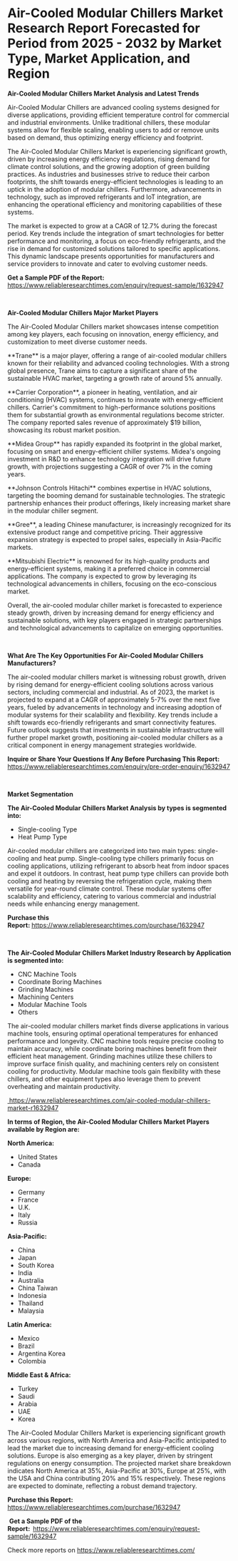 <p><h1>Air-Cooled Modular Chillers Market Research Report Forecasted for Period from 2025 -  2032 by Market Type, Market Application, and Region</h1></p><p><strong>Air-Cooled Modular Chillers Market Analysis and Latest Trends</strong></p>
<p><p>Air-Cooled Modular Chillers are advanced cooling systems designed for diverse applications, providing efficient temperature control for commercial and industrial environments. Unlike traditional chillers, these modular systems allow for flexible scaling, enabling users to add or remove units based on demand, thus optimizing energy efficiency and footprint.</p><p>The Air-Cooled Modular Chillers Market is experiencing significant growth, driven by increasing energy efficiency regulations, rising demand for climate control solutions, and the growing adoption of green building practices. As industries and businesses strive to reduce their carbon footprints, the shift towards energy-efficient technologies is leading to an uptick in the adoption of modular chillers. Furthermore, advancements in technology, such as improved refrigerants and IoT integration, are enhancing the operational efficiency and monitoring capabilities of these systems.</p><p>The market is expected to grow at a CAGR of 12.7% during the forecast period. Key trends include the integration of smart technologies for better performance and monitoring, a focus on eco-friendly refrigerants, and the rise in demand for customized solutions tailored to specific applications. This dynamic landscape presents opportunities for manufacturers and service providers to innovate and cater to evolving customer needs.</p></p>
<p><strong>Get a Sample PDF of the Report:&nbsp;</strong> <a href="https://www.reliableresearchtimes.com/enquiry/request-sample/1632947?utm_campaign=3191&utm_medium=2&utm_source=Github&utm_content=ia&utm_term=29032025&utm_id=air-cooled-modular-chillers">https://www.reliableresearchtimes.com/enquiry/request-sample/1632947</a></p>
<p>&nbsp;</p>
<p><strong>Air-Cooled Modular Chillers Major Market Players</strong></p>
<p><p>The Air-Cooled Modular Chillers market showcases intense competition among key players, each focusing on innovation, energy efficiency, and customization to meet diverse customer needs. </p><p>**Trane** is a major player, offering a range of air-cooled modular chillers known for their reliability and advanced cooling technologies. With a strong global presence, Trane aims to capture a significant share of the sustainable HVAC market, targeting a growth rate of around 5% annually.</p><p>**Carrier Corporation**, a pioneer in heating, ventilation, and air conditioning (HVAC) systems, continues to innovate with energy-efficient chillers. Carrier's commitment to high-performance solutions positions them for substantial growth as environmental regulations become stricter. The company reported sales revenue of approximately $19 billion, showcasing its robust market position.</p><p>**Midea Group** has rapidly expanded its footprint in the global market, focusing on smart and energy-efficient chiller systems. Midea's ongoing investment in R&D to enhance technology integration will drive future growth, with projections suggesting a CAGR of over 7% in the coming years.</p><p>**Johnson Controls Hitachi** combines expertise in HVAC solutions, targeting the booming demand for sustainable technologies. The strategic partnership enhances their product offerings, likely increasing market share in the modular chiller segment.</p><p>**Gree**, a leading Chinese manufacturer, is increasingly recognized for its extensive product range and competitive pricing. Their aggressive expansion strategy is expected to propel sales, especially in Asia-Pacific markets.</p><p>**Mitsubishi Electric** is renowned for its high-quality products and energy-efficient systems, making it a preferred choice in commercial applications. The company is expected to grow by leveraging its technological advancements in chillers, focusing on the eco-conscious market.</p><p>Overall, the air-cooled modular chiller market is forecasted to experience steady growth, driven by increasing demand for energy efficiency and sustainable solutions, with key players engaged in strategic partnerships and technological advancements to capitalize on emerging opportunities.</p></p>
<p>&nbsp;</p>
<p><strong>What Are The Key Opportunities For Air-Cooled Modular Chillers Manufacturers?</strong></p>
<p><p>The air-cooled modular chillers market is witnessing robust growth, driven by rising demand for energy-efficient cooling solutions across various sectors, including commercial and industrial. As of 2023, the market is projected to expand at a CAGR of approximately 5-7% over the next five years, fueled by advancements in technology and increasing adoption of modular systems for their scalability and flexibility. Key trends include a shift towards eco-friendly refrigerants and smart connectivity features. Future outlook suggests that investments in sustainable infrastructure will further propel market growth, positioning air-cooled modular chillers as a critical component in energy management strategies worldwide.</p></p>
<p><strong>Inquire or Share Your Questions If Any Before Purchasing This Report:</strong> <a href="https://www.reliableresearchtimes.com/enquiry/pre-order-enquiry/1632947?utm_campaign=3191&utm_medium=2&utm_source=Github&utm_content=ia&utm_term=29032025&utm_id=air-cooled-modular-chillers">https://www.reliableresearchtimes.com/enquiry/pre-order-enquiry/1632947</a></p>
<p>&nbsp;</p>
<p><strong>Market Segmentation</strong></p>
<p><strong>The Air-Cooled Modular Chillers Market Analysis by types is segmented into:</strong></p>
<p><ul><li>Single-cooling Type</li><li>Heat Pump Type</li></ul></p>
<p><p>Air-cooled modular chillers are categorized into two main types: single-cooling and heat pump. Single-cooling type chillers primarily focus on cooling applications, utilizing refrigerant to absorb heat from indoor spaces and expel it outdoors. In contrast, heat pump type chillers can provide both cooling and heating by reversing the refrigeration cycle, making them versatile for year-round climate control. These modular systems offer scalability and efficiency, catering to various commercial and industrial needs while enhancing energy management.</p></p>
<p><strong>Purchase this Report:&nbsp;</strong><a href="https://www.reliableresearchtimes.com/purchase/1632947?utm_campaign=3191&utm_medium=2&utm_source=Github&utm_content=ia&utm_term=29032025&utm_id=air-cooled-modular-chillers">https://www.reliableresearchtimes.com/purchase/1632947</a></p>
<p>&nbsp;</p>
<p><strong>The Air-Cooled Modular Chillers Market Industry Research by Application is segmented into:</strong></p>
<p><ul><li>CNC Machine Tools</li><li>Coordinate Boring Machines</li><li>Grinding Machines</li><li>Machining Centers</li><li>Modular Machine Tools</li><li>Others</li></ul></p>
<p><p>The air-cooled modular chillers market finds diverse applications in various machine tools, ensuring optimal operational temperatures for enhanced performance and longevity. CNC machine tools require precise cooling to maintain accuracy, while coordinate boring machines benefit from their efficient heat management. Grinding machines utilize these chillers to improve surface finish quality, and machining centers rely on consistent cooling for productivity. Modular machine tools gain flexibility with these chillers, and other equipment types also leverage them to prevent overheating and maintain productivity.</p></p>
<p><a href="https://www.reliableresearchtimes.com/air-cooled-modular-chillers-market-r1632947?utm_campaign=3191&utm_medium=2&utm_source=Github&utm_content=ia&utm_term=29032025&utm_id=air-cooled-modular-chillers">&nbsp;https://www.reliableresearchtimes.com/air-cooled-modular-chillers-market-r1632947</a></p>
<p><strong>In terms of Region, the Air-Cooled Modular Chillers Market Players available by Region are:</strong></p>
<p>
    <p> <strong> North America: </strong>
        <ul>
            <li>United States</li>
            <li>Canada</li>
        </ul>
        </p> 
    <p> <strong> Europe: </strong>
        <ul>
            <li>Germany</li>
            <li>France</li>
            <li>U.K.</li>
            <li>Italy</li>
            <li>Russia</li>
        </ul>
        </p> 
    <p> <strong> Asia-Pacific: </strong>
        <ul>
            <li>China</li>
            <li>Japan</li>
            <li>South Korea</li>
            <li>India</li>
            <li>Australia</li>
            <li>China Taiwan</li>
            <li>Indonesia</li>
            <li>Thailand</li>
            <li>Malaysia</li>
        </ul>
        </p> 
    <p> <strong> Latin America: </strong>
        <ul>
            <li>Mexico</li>
            <li>Brazil</li>
            <li>Argentina Korea</li>
            <li>Colombia</li>
        </ul>
        </p> 
    <p> <strong> Middle East & Africa: </strong>
        <ul>
            <li>Turkey</li>
            <li>Saudi</li>
            <li>Arabia</li>
            <li>UAE</li>
            <li>Korea</li>
        </ul>
    </p>
    </p>
<p><p>The Air-Cooled Modular Chillers Market is experiencing significant growth across various regions, with North America and Asia-Pacific anticipated to lead the market due to increasing demand for energy-efficient cooling solutions. Europe is also emerging as a key player, driven by stringent regulations on energy consumption. The projected market share breakdown indicates North America at 35%, Asia-Pacific at 30%, Europe at 25%, with the USA and China contributing 20% and 15% respectively. These regions are expected to dominate, reflecting a robust demand trajectory.</p></p>
<p><strong>Purchase this Report: </strong><a href="https://www.reliableresearchtimes.com/purchase/1632947?utm_campaign=3191&utm_medium=2&utm_source=Github&utm_content=ia&utm_term=29032025&utm_id=air-cooled-modular-chillers">https://www.reliableresearchtimes.com/purchase/1632947</a></p>
<p>&nbsp;<strong>Get a Sample PDF of the Report:&nbsp;&nbsp;</strong><a href="https://www.reliableresearchtimes.com/enquiry/request-sample/1632947?utm_campaign=3191&utm_medium=2&utm_source=Github&utm_content=ia&utm_term=29032025&utm_id=air-cooled-modular-chillers">https://www.reliableresearchtimes.com/enquiry/request-sample/1632947</a></p>
<p><strong></strong></p>
<p>Check more reports on <a href="https://www.reliableresearchtimes.com/?utm_campaign=3191&utm_medium=2&utm_source=Github&utm_content=ia&utm_term=29032025&utm_id=air-cooled-modular-chillers">https://www.reliableresearchtimes.com/</a></p>